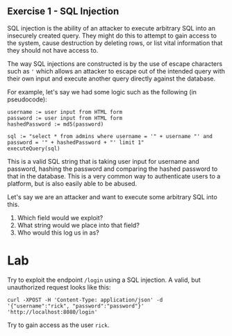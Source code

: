 ## Exercise 1 - SQL Injection

SQL injection is the ability of an attacker to execute arbitrary SQL into an insecurely created query. They might do this to attempt to gain access to the system, cause destruction by deleting rows, or list vital information that they should not have access to.

The way SQL injections are constructed is by the use of escape characters such as `'` which allows an attacker to escape out of the intended query with their own input and execute another query directly against the database.

For example, let's say we had some logic such as the following (in pseudocode):

```
username := user input from HTML form
password := user input from HTML form
hashedPassword := md5(password)

sql := "select * from admins where username = '" + username "' and password = '" + hashedPassword + "' limit 1"
executeQuery(sql)
```

This is a valid SQL string that is taking user input for username and password, hashing the password and comparing the hashed password to that in the database. This is a very common way to authenticate users to a platform, but is also easily able to be abused.

Let's say we are an attacker and want to execute some arbitrary SQL into this.

1. Which field would we exploit?
2. What string would we place into that field?
3. Who would this log us in as?

# Lab

Try to exploit the endpoint `/login` using a SQL injection. A valid, but unauthorized request looks like this:

```
curl -XPOST -H 'Content-Type: application/json' -d '{"username":"rick", "password":"password"}' 'http://localhost:8080/login'
```

Try to gain access as the user `rick`.

